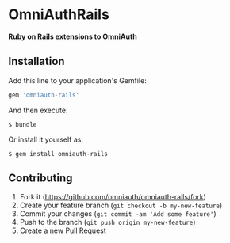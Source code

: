 # OmniAuthRails

**Ruby on Rails extensions to OmniAuth**

## Installation

Add this line to your application's Gemfile:

```ruby
gem 'omniauth-rails'
```

And then execute:

    $ bundle

Or install it yourself as:

    $ gem install omniauth-rails

## Contributing

1. Fork it (https://github.com/omniauth/omniauth-rails/fork)
2. Create your feature branch (`git checkout -b my-new-feature`)
3. Commit your changes (`git commit -am 'Add some feature'`)
4. Push to the branch (`git push origin my-new-feature`)
5. Create a new Pull Request
